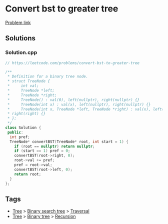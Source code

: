 # Convert bst to greater tree

[Problem link](https://leetcode.com/problems/convert-bst-to-greater-tree)

## Solutions


### Solution.cpp
```cpp
// https://leetcode.com/problems/convert-bst-to-greater-tree

/**
 * Definition for a binary tree node.
 * struct TreeNode {
 *     int val;
 *     TreeNode *left;
 *     TreeNode *right;
 *     TreeNode() : val(0), left(nullptr), right(nullptr) {}
 *     TreeNode(int x) : val(x), left(nullptr), right(nullptr) {}
 *     TreeNode(int x, TreeNode *left, TreeNode *right) : val(x), left(left),
 * right(right) {}
 * };
 */
class Solution {
 public:
  int pref;
  TreeNode* convertBST(TreeNode* root, int start = 1) {
    if (root == nullptr) return nullptr;
    if (start == 1) pref = 0;
    convertBST(root->right, 0);
    root->val += pref;
    pref = root->val;
    convertBST(root->left, 0);
    return root;
  }
};
```
## Tags

* [Tree](/Collections/tree.md#tree) > [Binary search tree](/Collections/tree.md#binary-search-tree) > [Traversal](/Collections/tree.md#traversal)
* [Tree](/Collections/tree.md#tree) > [Binary tree](/Collections/tree.md#binary-tree) > [Recursion](/Collections/tree.md#recursion)
